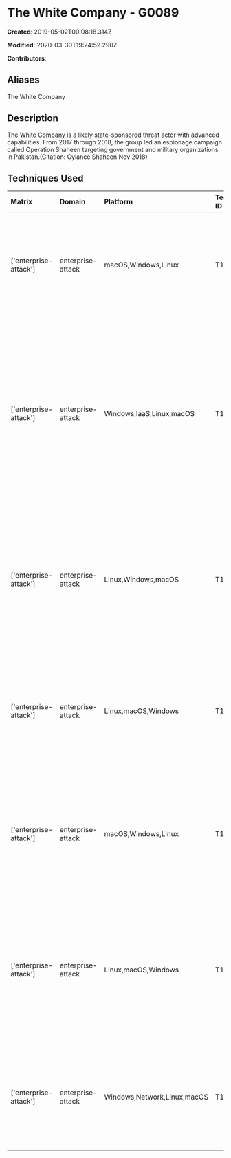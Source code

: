 # The White Company - G0089

**Created**: 2019-05-02T00:08:18.314Z

**Modified**: 2020-03-30T19:24:52.290Z

**Contributors**: 

## Aliases

The White Company

## Description

[The White Company](https://attack.mitre.org/groups/G0089) is a likely state-sponsored threat actor with advanced capabilities. From 2017 through 2018, the group led an espionage campaign called Operation Shaheen targeting government and military organizations in Pakistan.(Citation: Cylance Shaheen Nov 2018)

## Techniques Used

|Matrix|Domain|Platform|Technique ID|Technique Name|Use|
| :---| :---| :---| :---| :---| :---|
|['enterprise-attack']|enterprise-attack|macOS,Windows,Linux|T1027.002|Software Packing|[The White Company](https://attack.mitre.org/groups/G0089) has obfuscated their payloads through packing.(Citation: Cylance Shaheen Nov 2018)|
|['enterprise-attack']|enterprise-attack|Windows,IaaS,Linux,macOS|T1518.001|Security Software Discovery|[The White Company](https://attack.mitre.org/groups/G0089) has checked for specific antivirus products on the target’s computer, including Kaspersky, Quick Heal, AVG, BitDefender, Avira, Sophos, Avast!, and ESET.(Citation: Cylance Shaheen Nov 2018)|
|['enterprise-attack']|enterprise-attack|Linux,Windows,macOS|T1203|Exploitation for Client Execution| [The White Company](https://attack.mitre.org/groups/G0089) has taken advantage of a known vulnerability in Microsoft Word (CVE 2012-0158) to execute code.(Citation: Cylance Shaheen Nov 2018)|
|['enterprise-attack']|enterprise-attack|Linux,macOS,Windows|T1070.004|File Deletion|[The White Company](https://attack.mitre.org/groups/G0089) has the ability to delete its malware entirely from the target system.(Citation: Cylance Shaheen Nov 2018)|
|['enterprise-attack']|enterprise-attack|macOS,Windows,Linux|T1566.001|Spearphishing Attachment|[The White Company](https://attack.mitre.org/groups/G0089) has sent phishing emails with malicious Microsoft Word attachments to victims.(Citation: Cylance Shaheen Nov 2018)|
|['enterprise-attack']|enterprise-attack|Linux,macOS,Windows|T1204.002|Malicious File|[The White Company](https://attack.mitre.org/groups/G0089) has used phishing lure documents that trick users into opening them and infecting their computers.(Citation: Cylance Shaheen Nov 2018)|
|['enterprise-attack']|enterprise-attack|Windows,Network,Linux,macOS|T1124|System Time Discovery|[The White Company](https://attack.mitre.org/groups/G0089) has checked the current date on the victim system.(Citation: Cylance Shaheen Nov 2018)|
